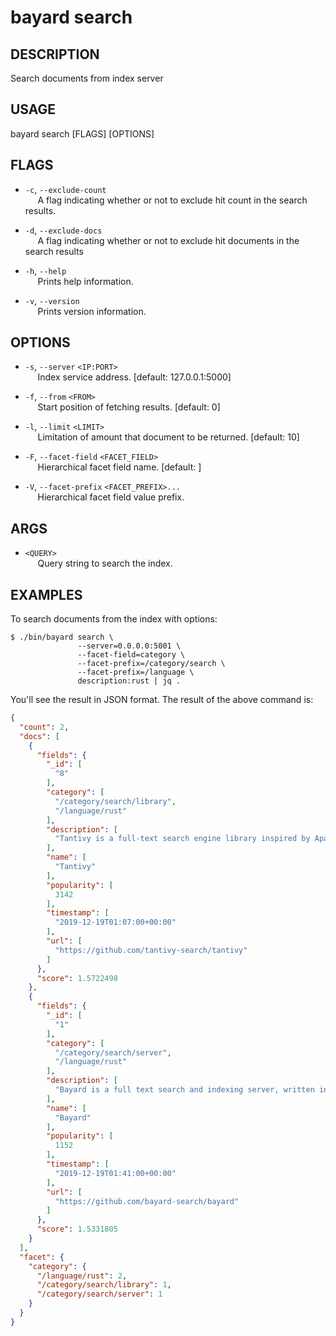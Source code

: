 # bayard search

## DESCRIPTION
Search documents from index server

## USAGE
bayard search [FLAGS] [OPTIONS] <QUERY>

## FLAGS
- `-c`, `--exclude-count`  
&nbsp;&nbsp;&nbsp;&nbsp; A flag indicating whether or not to exclude hit count in the search results.

- `-d`, `--exclude-docs`  
&nbsp;&nbsp;&nbsp;&nbsp; A flag indicating whether or not to exclude hit documents in the search results

- `-h`, `--help`  
&nbsp;&nbsp;&nbsp;&nbsp; Prints help information.

- `-v`, `--version`  
&nbsp;&nbsp;&nbsp;&nbsp; Prints version information.

## OPTIONS
- `-s`, `--server` `<IP:PORT>`  
&nbsp;&nbsp;&nbsp;&nbsp; Index service address. [default: 127.0.0.1:5000]

- `-f`, `--from` `<FROM>`  
&nbsp;&nbsp;&nbsp;&nbsp; Start position of fetching results. [default: 0]

- `-l`, `--limit` `<LIMIT>`  
&nbsp;&nbsp;&nbsp;&nbsp; Limitation of amount that document to be returned. [default: 10]

- `-F`, `--facet-field` `<FACET_FIELD>`  
&nbsp;&nbsp;&nbsp;&nbsp; Hierarchical facet field name. [default: ]

- `-V`, `--facet-prefix` `<FACET_PREFIX>...`  
&nbsp;&nbsp;&nbsp;&nbsp; Hierarchical facet field value prefix.

## ARGS
- `<QUERY>`  
&nbsp;&nbsp;&nbsp;&nbsp; Query string to search the index.

## EXAMPLES

To search documents from the index with options:

```shell script
$ ./bin/bayard search \
               --server=0.0.0.0:5001 \
               --facet-field=category \
               --facet-prefix=/category/search \
               --facet-prefix=/language \
               description:rust | jq .
```

You'll see the result in JSON format. The result of the above command is:

```json
{
  "count": 2,
  "docs": [
    {
      "fields": {
        "_id": [
          "8"
        ],
        "category": [
          "/category/search/library",
          "/language/rust"
        ],
        "description": [
          "Tantivy is a full-text search engine library inspired by Apache Lucene and written in Rust."
        ],
        "name": [
          "Tantivy"
        ],
        "popularity": [
          3142
        ],
        "timestamp": [
          "2019-12-19T01:07:00+00:00"
        ],
        "url": [
          "https://github.com/tantivy-search/tantivy"
        ]
      },
      "score": 1.5722498
    },
    {
      "fields": {
        "_id": [
          "1"
        ],
        "category": [
          "/category/search/server",
          "/language/rust"
        ],
        "description": [
          "Bayard is a full text search and indexing server, written in Rust, built on top of Tantivy."
        ],
        "name": [
          "Bayard"
        ],
        "popularity": [
          1152
        ],
        "timestamp": [
          "2019-12-19T01:41:00+00:00"
        ],
        "url": [
          "https://github.com/bayard-search/bayard"
        ]
      },
      "score": 1.5331805
    }
  ],
  "facet": {
    "category": {
      "/language/rust": 2,
      "/category/search/library": 1,
      "/category/search/server": 1
    }
  }
}
```
